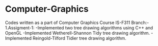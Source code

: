 # Computer-Graphics
Codes written as a part of Computer Graphics Course IS-F311
Branch:-
  1.Assigment-1: 
    -Implemented two tree drawing algorithms using C++ and OpenGL
    -Implemented Wetherell-Shannon Tidy tree drawing algorithm.
    -Implemented Reingold-Tilford Tidier tree drawing algorithm.
